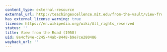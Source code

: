 ```yaml
---
content_type: external-resource
external_url: http://teachingexcellence.mit.edu/from-the-vault/view-from-the-road-series-1965-kevin-lynch
has_external_license_warning: true
license: https://en.wikipedia.org/wiki/All_rights_reserved
status: ''
title: View from the Road (1958)
uid: 8e4cf94e-c245-44ab-8448-b9e7ce280486
wayback_url: ''
---
```

